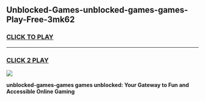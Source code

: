 
## Unblocked-Games-unblocked-games-games-Play-Free-3mk62
<h3>
<a href="https://premium76.site?title=unblocked-games-games&ref=21A">CLICK TO PLAY</a></h3>
<hr>

<h3>
<a href="https://premium76.site?title=unblocked-games-games&ref=21A">CLICK 2 PLAY</a>
  
</h3>

<a href="https://premium76.site?title=unblocked-games-games&ref=21A"><img src="https://clearcache.store/games.png"></a>


**unblocked-games-games games unblocked: Your Gateway to Fun and Accessible Online Gaming**
